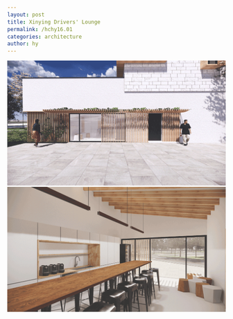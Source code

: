 ```yaml
---
layout: post
title: Xinying Drivers' Lounge
permalink: /hchy16.01
categories: architecture
author: hy
---
```


![hchy03.00](assets/images/hchy03_xinying/hchy03.00.png)
![hchy03.01](assets/images/hchy03_xinying/hchy03.01.png)
